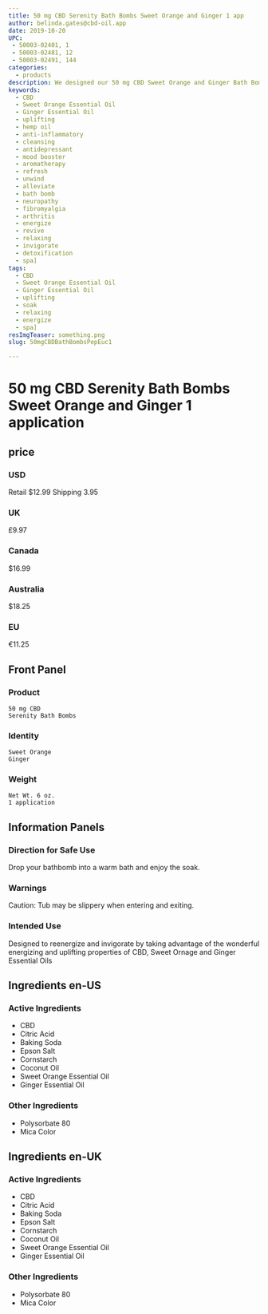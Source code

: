 ```yaml
---
title: 50 mg CBD Serenity Bath Bombs Sweet Orange and Ginger 1 app
author: belinda.gates@cbd-oil.app
date: 2019-10-20
UPC: 
 - 50003-02401, 1
 - 50003-02481, 12
 - 50003-02491, 144
categories:
  - products
description: We designed our 50 mg CBD Sweet Orange and Ginger Bath Bombs to reenergize and invigorate by taking advantage of the wonderful energizing and uplifting properties of CBD, Sweet Ornage and Ginger Essential Oils. Educate Yourself. Learn more now about research regarding active ingredients. Buy now for $12.99 USD.
keywords: 
  - CBD
  - Sweet Orange Essential Oil
  - Ginger Essential Oil
  - uplifting
  - hemp oil
  - anti-inflammatory
  - cleansing
  - antidepressant
  - mood booster
  - aromatherapy
  - refresh
  - unwind
  - alleviate
  - bath bomb
  - neuropathy
  - fibromyalgia
  - arthritis
  - energize
  - revive
  - relaxing
  - invigorate
  - detoxification
  - spa]
tags: 
  - CBD
  - Sweet Orange Essential Oil
  - Ginger Essential Oil
  - uplifting
  - soak
  - relaxing
  - energize
  - spa]
resImgTeaser: something.png
slug: 50mgCBDBathBombsPepEuc1

---
```


# 50 mg CBD Serenity Bath Bombs Sweet Orange and Ginger 1 application
## price
### USD
Retail $12.99
Shipping 3.95
### UK
£9.97
### Canada
$16.99
### Australia
$18.25
### EU
€11.25
## Front Panel
### Product
    50 mg CBD
    Serenity Bath Bombs 
### Identity
    Sweet Orange
    Ginger
### Weight
    Net Wt. 6 oz.
    1 application
## Information Panels
### Direction for Safe Use
Drop your bathbomb into a warm bath and enjoy the soak.

### Warnings
<span class="WarningTheme">
  Caution: Tub may be slippery when entering and exiting.
</span>

### Intended Use
Designed to reenergize and invigorate by taking advantage of the wonderful energizing and uplifting properties of CBD, Sweet Ornage and Ginger Essential Oils
## Ingredients en-US 
### Active Ingredients
* CBD
* Citric Acid
* Baking Soda
* Epson Salt
* Cornstarch
* Coconut Oil
* Sweet Orange Essential Oil
* Ginger Essential Oil
### Other Ingredients
* Polysorbate 80
* Mica Color
## Ingredients en-UK 
### Active Ingredients
* CBD
* Citric Acid
* Baking Soda
* Epson Salt
* Cornstarch
* Coconut Oil
* Sweet Orange Essential Oil
* Ginger Essential Oil
### Other Ingredients
* Polysorbate 80
* Mica Color
